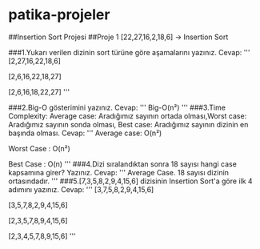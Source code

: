 # patika-projeler

##Insertion Sort Projesi
##Proje 1 [22,27,16,2,18,6] -> Insertion Sort

###1.Yukarı verilen dizinin sort türüne göre aşamalarını yazınız. 
Cevap:
'''
[2,27,16,22,18,6]

[2,6,16,22,18,27]

[2,6,16,18,22,27]
'''

###2.Big-O gösterimini yazınız.
Cevap:
'''
Big-O(n²)
'''
###3.Time Complexity: Average case: Aradığımız sayının ortada olması,Worst case: Aradığımız sayının sonda olması, Best case: Aradığımız sayının dizinin en başında olması.
Cevap:
'''
Average case: O(n²)

Worst Case : O(n²)

Best Case : O(n)
'''
###4.Dizi sıralandıktan sonra 18 sayısı hangi case kapsamına girer? Yazınız.
Cevap: 
'''
Average Case. 18 sayısı dizinin ortasındadır.
'''
###5.[7,3,5,8,2,9,4,15,6] dizisinin Insertion Sort'a göre ilk 4 adımını yazınız.
Cevap:
'''
[3,7,5,8,2,9,4,15,6]

[3,5,7,8,2,9,4,15,6]

[2,3,5,7,8,9,4,15,6]

[2,3,4,5,7,8,9,15,6]
'''

